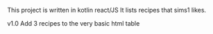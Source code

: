 This project is written in kotlin react/JS
It lists recipes that sims1 likes.

v1.0
Add 3 recipes to the very basic html table
